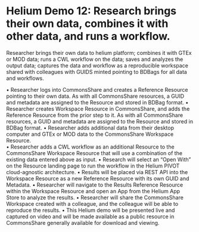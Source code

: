 # Helium Demo 12: Research brings their own data, combines it with other data, and runs a workflow.

Researcher brings their own data to helium platform; combines it with GTEx or MOD data; runs a CWL workflow on the data; saves and analyzes the output data; captures the data and workflow as a reproducible workspace shared with colleagues with GUIDS minted pointing to BDBags for all data and workflows.

•         Researcher logs into CommonsShare and creates a Reference Resource pointing to their own data. As with all CommonsShare resources, a GUID and metadata are assigned to the Resource and stored in BDBag format.
•         Researcher creates Workspace Resource in CommonsShare, and adds the Reference Resource from the prior step to it.  As with all CommonsShare resources, a GUID and metadata are assigned to the Resource and stored in BDBag format.
•         Researcher adds additional data from their desktop computer and GTEx or MOD data to the CommonsShare Workspace Resource.  
•         Researcher adds a CWL workflow as an additional Resource to the CommonsShare Workspace Resource that will use a combination of the existing data entered above as input.
•         Research will select an “Open With” on the Resource landing page to run the workflow in the Helium PIVOT cloud-agnostic architecture.
•         Results will be placed via REST API into the Workspace Resource as a new Reference Resource with its own GUID and Metadata.
•         Researcher will navigate to the Results Reference Resource within the Workspace Resource and open an App from the Helium App Store to analyze the results.
•         Researcher will share the CommonsShare Workspace created with a colleague, and the colleague will be able to reproduce the results.
•         This Helium demo will be presented live and captured on video and will be made available as a public resource in CommonsShare generally available for download and viewing.

